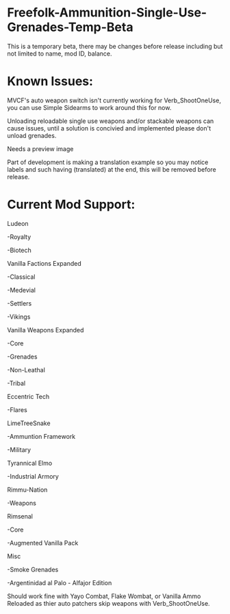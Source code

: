 # Freefolk-Ammunition-Single-Use-Grenades-Temp-Beta

This is a temporary beta, there may be changes before release including but not limited to name, mod ID, balance.

# Known Issues:

MVCF's auto weapon switch isn't currently working for Verb_ShootOneUse, you can use Simple Sidearms to work around this for now.

Unloading reloadable single use weapons and/or stackable weapons can cause issues, until a solution is concivied and implemented please don't unload grenades.

Needs a preview image

Part of development is making a translation example so you may notice labels and such having (translated) at the end, this will be removed before release.

# Current Mod Support:

Ludeon

-Royalty

-Biotech

Vanilla Factions Expanded

-Classical

-Medevial

-Settlers

-Vikings

Vanilla Weapons Expanded

-Core

-Grenades

-Non-Leathal

-Tribal

Eccentric Tech

-Flares

LimeTreeSnake

-Ammuntion Framework

-Military

Tyrannical Elmo

-Industrial Armory

Rimmu-Nation

-Weapons

Rimsenal

-Core

-Augmented Vanilla Pack

Misc

-Smoke Grenades

-Argentinidad al Palo - Alfajor Edition

Should work fine with Yayo Combat, Flake Wombat, or Vanilla Ammo Reloaded as thier auto patchers skip weapons with Verb_ShootOneUse.
